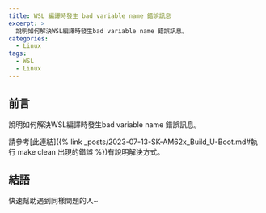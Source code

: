 ```yaml
---
title: WSL 編譯時發生 bad variable name 錯誤訊息
excerpt: >
  說明如何解決WSL編譯時發生bad variable name 錯誤訊息。
categories:
  - Linux
tags:
  - WSL
  - Linux
---
```

## 前言
說明如何解決WSL編譯時發生bad variable name 錯誤訊息。

請參考[此連結]({% link _posts/2023-07-13-SK-AM62x_Build_U-Boot.md#執行 make clean 出現的錯誤 %})有說明解決方式。

## 結語
快速幫助遇到同樣問題的人~